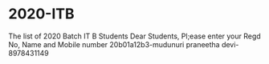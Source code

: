 # 2020-ITB
The list of 2020 Batch IT B Students
Dear Students, Pl;ease enter your Regd No, Name and Mobile number
20b01a12b3-mudunuri praneetha devi-8978431149

